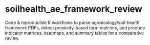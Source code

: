 # soilhealth_ae_framework_review
Code &amp; reproducible R workflows to parse agroecology/soil-health framework PDFs, detect proximity-based term matches, and produce indicator matrices, heatmaps, and summary tables for a comparative review.
